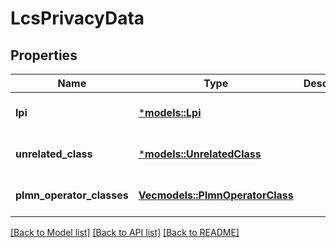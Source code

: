 # LcsPrivacyData

## Properties
Name | Type | Description | Notes
------------ | ------------- | ------------- | -------------
**lpi** | [***models::Lpi**](Lpi.md) |  | [optional] [default to None]
**unrelated_class** | [***models::UnrelatedClass**](UnrelatedClass.md) |  | [optional] [default to None]
**plmn_operator_classes** | [**Vec<models::PlmnOperatorClass>**](PlmnOperatorClass.md) |  | [optional] [default to None]

[[Back to Model list]](../README.md#documentation-for-models) [[Back to API list]](../README.md#documentation-for-api-endpoints) [[Back to README]](../README.md)


